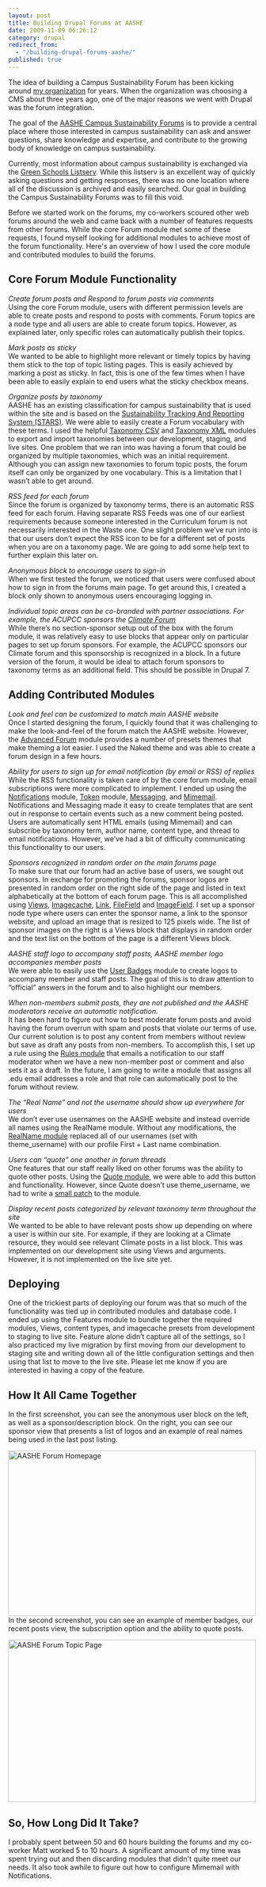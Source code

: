 ```yaml
---
layout: post
title: Building Drupal Forums at AASHE
date: 2009-11-09 06:26:12
category: drupal
redirect_from: 
  - "/building-drupal-forums-aashe/"
published: true
---
```



The idea of building a Campus Sustainability Forum has been kicking around [my organization][1] for years. When the organization was choosing a CMS about three years ago, one of the major reasons we went with Drupal was the forum integration. 

The goal of the [AASHE Campus Sustainability Forums][2] is to provide a central place where those interested in campus sustainability can ask and answer questions, share knowledge and expertise, and contribute to the growing body of knowledge on campus sustainability.

Currently, most information about campus sustainability is exchanged via the [Green Schools Listserv][3]. While this listserv is an excellent way of quickly asking questions and getting responses, there was no one location where all of the discussion is archived and easily searched. Our goal in building the Campus Sustainability Forums was to fill this void. 

Before we started work on the forums, my co-workers scoured other web forums around the web and came back with a number of features requests from other forums. While the core Forum module met some of these requests, I found myself looking for additional modules to achieve most of the forum functionality. Here's an overview of how I used the core module and contributed modules to build the forums. 

<h2 id="core_forum_module_functionality">
  Core Forum Module Functionality
</h2>

*Create forum posts and Respond to forum posts via comments*<br /> 
Using the core Forum module, users with different permission levels are able to create posts and respond to posts with comments. Forum topics are a node type and all users are able to create forum topics. However, as explained later, only specific roles can automatically publish their topics.

*Mark posts as sticky*<br />
We wanted to be able to highlight more relevant or timely topics by having them stick to the top of topic listing pages. This is easily achieved by marking a post as sticky. In fact, this is one of the few times when I have been able to easily explain to end users what the sticky checkbox means. 

*Organize posts by taxonomy*<br /> 
AASHE has an existing classification for campus sustainability that is used within the site and is based on the [Sustainability Tracking And Reporting System (STARS)][4]. We were able to easily create a Forum vocabulary with these terms. I used the helpful [Taxonomy CSV][5] and [Taxonomy XML][6] modules to export and import taxonomies between our development, staging, and live sites. One problem that we ran into was having a forum that could be organized by multiple taxonomies, which was an initial requirement. Although you can assign new taxonomies to forum topic posts, the forum itself can only be organized by one vocabulary. This is a limitation that I wasn’t able to get around. 

*RSS feed for each forum*<br /> 
Since the forum is organized by taxonomy terms, there is an automatic RSS feed for each forum. Having separate RSS Feeds was one of our earliest requirements because someone interested in the Curriculum forum is not necessarily interested in the Waste one. One slight problem we’ve run into is that our users don’t expect the RSS icon to be for a different set of posts when you are on a taxonomy page. We are going to add some help text to further explain this later on. 

*Anonymous block to encourage users to sign-in*<br /> 
When we first tested the forum, we noticed that users were confused about how to sign in from the forums main page. To get around this, I created a block only shown to anonymous users encouraging logging in. 

*Individual topic areas can be co-branded with partner associations. For example, the ACUPCC sponsors the [Climate Forum][7]*<br /> 
While there’s no section-sponsor setup out of the box with the forum module, it was relatively easy to use blocks that appear only on particular pages to set up forum sponsors. For example, the ACUPCC sponsors our Climate forum and this sponsorship is recognized in a block. In a future version of the forum, it would be ideal to attach forum sponsors to taxonomy terms as an additional field. This should be possible in Drupal 7. 

<h2 id="adding_contributed_modules">
  Adding Contributed Modules
</h2>

*Look and feel can be customized to match main AASHE website*<br /> 
Once I started designing the forum, I quickly found that it was challenging to make the look-and-feel of the forum match the AASHE website. However, the [Advanced Forum][8] module provides a number of presets themes that make theming a lot easier. I used the Naked theme and was able to create a forum design in a few hours. 

*Ability for users to sign up for email notification (by email or RSS) of replies*<br /> 
While the RSS functionality is taken care of by the core forum module, email subscriptions were more complicated to implement. I ended up using the [Notifications][9] module, [Token][10] module, [Messaging][11], and [Mimemail][12]. Notifications and Messaging made it easy to create templates that are sent out in response to certain events such as a new comment being posted. Users are automatically sent HTML emails (using Mimemail) and can subscribe by taxonomy term, author name, content type, and thread to email notifications. However, we’ve had a bit of difficulty communicating this functionality to our users. 

*Sponsors recognized in random order on the main forums page*<br /> 
To make sure that our forum had an active base of users, we sought out sponsors. In exchange for promoting the forums, sponsor logos are presented in random order on the right side of the page and listed in text alphabetically at the bottom of each forum page. This is all accomplished using [Views][13], [Imagecache][14], [Link][15], [FileField][16] and [ImageField][17]. I set up a sponsor node type where users can enter the sponsor name, a link to the sponsor website, and upload an image that is resized to 125 pixels wide. The list of sponsor images on the right is a Views block that displays in random order and the text list on the bottom of the page is a different Views block. 

*AASHE staff logo to accompany staff posts, AASHE member logo accompanies member posts*<br /> 
We were able to easily use the [User Badges][18] module to create logos to accompany member and staff posts. The goal of this is to draw attention to “official” answers in the forum and to also highlight our members. 

*When non-members submit posts, they are not published and the AASHE moderators receive an automatic notification.*<br /> 
It has been hard to figure out how to best moderate forum posts and avoid having the forum overrun with spam and posts that violate our terms of use. Our current solution is to post any content from members without review but save as draft any posts from non-members. To accomplish this, I set up a rule using the [Rules module][19] that emails a notification to our staff moderator when we have a new non-member post or comment and also sets it as a draft. In the future, I am going to write a module that assigns all .edu email addresses a role and that role can automatically post to the forum without review. 

*The “Real Name” and not the username should show up everywhere for users*<br /> 
We don’t ever use usernames on the AASHE website and instead override all names using the RealName module. Without any modifications, the [RealName module][20] replaced all of our usernames (set with theme_username) with our profile First + Last name combination. 

*Users can “quote” one another in forum threads*<br /> 
One features that our staff really liked on other forums was the ability to quote other posts. Using the [Quote module][21], we were able to add this button and functionality. However, since Quote doesn’t use theme_username, we had to write a [small patch][22] to the module. 

*Display recent posts categorized by relevant taxonomy term throughout the site*<br /> 
We wanted to be able to have relevant posts show up depending on where a user is within our site. For example, if they are looking at a Climate resource, they would see relevant Climate posts in a list block. This was implemented on our development site using Views and arguments. However, it is not implemented on the live site yet. 

<h2 id="deploying">Deploying</h2>

One of the trickiest parts of deploying our forum was that so much of the functionality was tied up in contributed modules and database code. I ended up using the Features module to bundle together the required modules, Views, content types, and imagecache presets from development to staging to live site. Feature alone didn’t capture all of the settings, so I also practiced my live migration by first moving from our development to staging site and writing down all of the little configuration settings and then using that list to move to the live site. Please let me know if you are interested in having a copy of the feature. 

<h2 id="how_it_all_came_together">
  How It All Came Together
</h2>

In the first screenshot, you can see the anonymous user block on the left, as well as a sponsor/description block. On the right, you can see our sponsor view that presents a list of logos and an example of real names being used in the last post listing. 

[<img src="http://farm3.static.flickr.com/2446/4089714778_919a0c105c.jpg" width="500" height="334" alt="AASHE Forum Homepage" />][23] 
In the second screenshot, you can see an example of member badges, our recent posts view, the subscription option and the ability to quote posts. 

[<img src="http://farm3.static.flickr.com/2620/4089714562_a549b774c0.jpg" width="500" height="328" alt="AASHE Forum Topic Page" />][24] 
## So, How Long Did It Take?
I probably spent between 50 and 60 hours building the forums and my co-worker Matt worked 5 to 10 hours. A significant amount of my time was spent trying out and then discarding modules that didn't quite meet our needs. It also took awhile to figure out how to configure Mimemail with Notifications.

 [1]: http://www.aashe.org "AASHE"
 [2]: http://www.aashe.org/forums "AASHE Forums"
 [3]: http://listserv.brown.edu/?A0=GRNSCH-L
 [4]: http://www.aashe.org/stars
 [5]: http://drupal.org/project/taxonomy_csv
 [6]: http://drupal.org/project/taxonomy_xml
 [7]: http://www.aashe.org/forums/climate
 [8]: http://drupal.org/project/advanced_forum
 [9]: http://drupal.org/project/notifications
 [10]: http://drupal.org/project/token
 [11]: http://drupal.org/project/messaging
 [12]: http://drupal.org/project/mimemail
 [13]: http://drupal.org/project/views
 [14]: http://drupal.org/project/imagecache
 [15]: http://drupal.org/project/link
 [16]: http://drupal.org/project/filefield
 [17]: http://drupal.org/project/imagefield
 [18]: http://drupal.org/project/user_badges
 [19]: http://drupal.org/project/rules
 [20]: http://drupal.org/project/realname
 [21]: http://drupal.org/project/quote
 [22]: http://drupal.org/node/364871%23comment-2129570
 [23]: http://www.flickr.com/photos/juliakm/4089714778/ "AASHE Forum Homepage by jkullama, on Flickr"
 [24]: http://www.flickr.com/photos/juliakm/4089714562/ "AASHE Forum Topic Page by jkullama, on Flickr"
